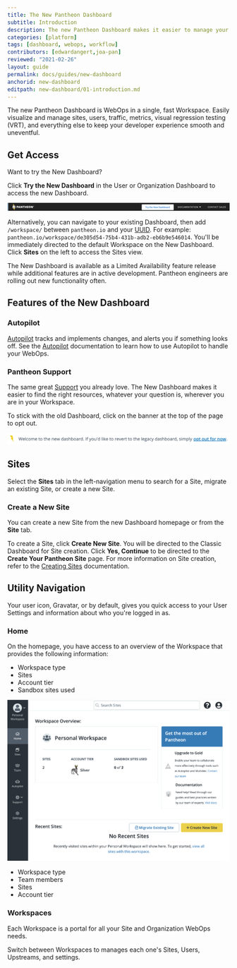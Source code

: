 ```yaml
---
title: The New Pantheon Dashboard
subtitle: Introduction
description: The new Pantheon Dashboard makes it easier to manage your WebOps from one Workspace fast.
categories: [platform]
tags: [dashboard, webops, workflow]
contributors: [edwardangert,joa-pan]
reviewed: "2021-02-26"
layout: guide
permalink: docs/guides/new-dashboard
anchorid: new-dashboard
editpath: new-dashboard/01-introduction.md
---
```


The new Pantheon Dashboard is WebOps in a single, fast Workspace. Easily visualize and manage sites, users, traffic, metrics, visual regression testing (VRT), and everything else to keep your developer experience smooth and uneventful.


## Get Access

Want to try the New Dashboard?

Click **Try the New Dashboard** in the User or Organization Dashboard to access the new Dashboard. 

![A screenshot of the Switch to New Dashboard button](../../../images/dashboard/new-dashboard/try-new-dashboard.png)

Alternatively, you can navigate to your existing Dashboard, then add `/workspace/` between `pantheon.io` and your [UUID](/glossary#uuid). For example: `pantheon.io/workspace/de305d54-75b4-431b-adb2-eb6b9e546014`. You'll be immediately directed to the default Workspace on the New Dashboard. Click **Sites** on the left to access the Sites view.

<Alert title="Limited Availability" type="info" icon="leaf">

The New Dashboard is available as a Limited Availability feature release while additional features are in active development. Pantheon engineers are rolling out new functionality often.

</Alert>

## Features of the New Dashboard

### Autopilot

[Autopilot](https://pantheon.io/autopilot?docs) tracks and implements changes, and alerts you if something looks off. See the [Autopilot](/guides/autopilot) documentation to learn how to use Autopilot to handle your WebOps.

### Pantheon Support

The same great [Support](/guides/support) you already love. The New Dashboard makes it easier to find the right resources, whatever your question is, wherever you are in your Workspace.

To stick with the old Dashboard, click on the banner at the top of the page to opt out.

![A screenshot of the new Dashboard homepage with Workspace Overview](../../../images/dashboard/new-dashboard/revert-to-old-dashboard.png)

## Sites

Select the **Sites** tab in the left-navigation menu to search for a Site, migrate an existing Site, or create a new Site. 

### Create a New Site

You can create a new Site from the new Dashboard homepage or from the **Site** tab. 

To create a Site, click **Create New Site**. You will be directed to the Classic Dashboard for Site creation. Click **Yes, Continue** to be directed to the  **Create Your Pantheon Site** page. For more information on Site creation, refer to the [Creating Sites](/create-sites) documentation. 

## Utility Navigation

Your user icon, Gravatar, or <i className="fa fa-user-circle"></i> by default, gives you quick access to your User Settings and information about who you're logged in as.

### Home

On the homepage, you have access to an overview of the Workspace that provides the following information:

<TabList>

<Tab title="Personal Workspace" id="personal-workspace" active={true}>

* Workspace type
* Sites
* Account tier
* Sandbox sites used 

![A screenshot of the new Dashboard homepage with Workspace Overview](../../../images/dashboard/new-dashboard/workspace-overview.png)

</Tab>

<Tab title="Organization Workspace" id="organization-workspace">

* Workspace type
* Team members
* Sites
* Account tier

</Tab>
</TabList>

### Workspaces

Each Workspace is a portal for all your Site and Organization WebOps needs.

Switch between Workspaces to manages each one's Sites, Users, Upstreams, and settings.